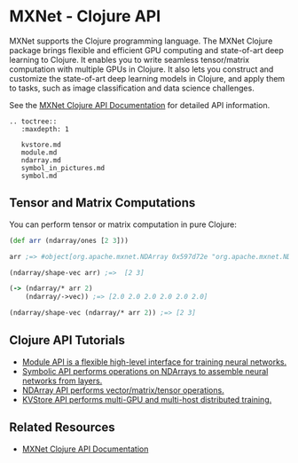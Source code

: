# MXNet - Clojure API

MXNet supports the Clojure programming language. The MXNet Clojure package brings flexible and efficient GPU
computing and state-of-art deep learning to Clojure. It enables you to write seamless tensor/matrix computation with multiple GPUs in Clojure. It also lets you construct and customize the state-of-art deep learning models in Clojure, and apply them to tasks, such as image classification and data science challenges.

See the [MXNet Clojure API Documentation](docs/index.html) for detailed API information.

```eval_rst
.. toctree::
   :maxdepth: 1

   kvstore.md
   module.md
   ndarray.md
   symbol_in_pictures.md
   symbol.md
```

## Tensor and Matrix Computations
You can perform tensor or matrix computation in pure Clojure:

```clojure
(def arr (ndarray/ones [2 3]))

arr ;=> #object[org.apache.mxnet.NDArray 0x597d72e "org.apache.mxnet.NDArray@e35c3ba9"]

(ndarray/shape-vec arr) ;=>  [2 3]

(-> (ndarray/* arr 2)
    (ndarray/->vec)) ;=> [2.0 2.0 2.0 2.0 2.0 2.0]

(ndarray/shape-vec (ndarray/* arr 2)) ;=> [2 3]

```

## Clojure API Tutorials
* [Module API is a flexible high-level interface for training neural networks.](module.html)
* [Symbolic API performs operations on NDArrays to assemble neural networks from layers.](symbol.html)
* [NDArray API performs vector/matrix/tensor operations.](ndarray.html)
* [KVStore API performs multi-GPU and multi-host distributed training.](kvstore.html)


## Related Resources
* [MXNet Clojure API Documentation](docs/index.html)
